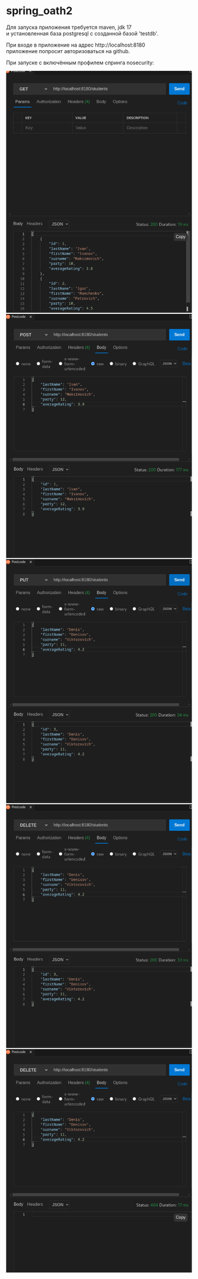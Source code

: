 # spring_oath2

Для запуска приложения требуется maven, jdk 17 <br>
и установленная база postgresql c созданной базой 'testdb'.

 При входе в приложение на адрес http://localhost:8180 <br>
 приложение попросит авторизоваться на github.
 
 При запуске с включённым профилем спринга nosecurity:
 
![метод GET](1.png)
![метод POST](2.png)
![метод PUT](3.png)
![метод DELETE](4.png)
![метод DELETE](5.png)